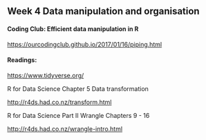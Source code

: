 ## Week 4 Data manipulation and organisation
#### Coding Club: Efficient data manipulation in R 

https://ourcodingclub.github.io/2017/01/16/piping.html

#### Readings: 

https://www.tidyverse.org/

R for Data Science Chapter 5 Data transformation 

http://r4ds.had.co.nz/transform.html

R for Data Science Part II Wrangle Chapters 9 - 16 

http://r4ds.had.co.nz/wrangle-intro.html
